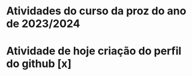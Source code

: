 # Atividades do curso da proz do ano de 2023/2024
# Atividade de hoje criação do perfil do github [x]
